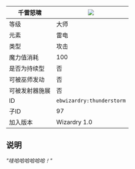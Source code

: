 | 千雷怒啸 |![](https://github.com/Electroblob77/Wizardry/blob/1.12.2/src/main/resources/assets/ebwizardry/textures/spells/thunderstorm.png)|
|---|---|
| 等级 | 大师 |
| 元素 | 雷电 |
| 类型 | 攻击 |
| 魔力值消耗 | 100 |
| 是否为持续型 | 否 |
| 可被巫师发动 | 否 |
| 可被发射器施展 | 否 |
| ID | `ebwizardry:thunderstorm` |
| 子ID | 97 |
| 加入版本 | Wizardry 1.0 |
## 说明
_"哇哈哈哈哈哈哈！"_
